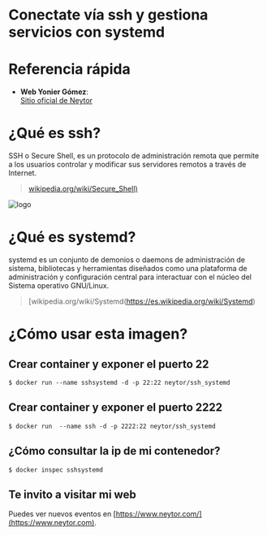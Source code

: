 Conectate vía ssh y gestiona servicios con systemd
==================================================

# Referencia rápida

-	**Web Yonier Gómez**:  
	[Sitio oficial de Neytor](https://www.neytor.com/)
  
# ¿Qué es  ssh?

SSH o Secure Shell, es un protocolo de administración remota que permite a los usuarios controlar y modificar sus servidores remotos a través de Internet. 

> [wikipedia.org/wiki/Secure_Shell)](https://es.wikipedia.org/wiki/Secure_Shell)

![logo](https://miro.medium.com/max/544/0*mqE9-fHbs78SweX_.png)


# ¿Qué es systemd?

systemd es un conjunto de demonios o daemons de administración de sistema, bibliotecas y herramientas diseñados como una plataforma de administración y configuración central para interactuar con el núcleo del Sistema operativo GNU/Linux. 

> [wikipedia.org/wiki/Systemd(https://es.wikipedia.org/wiki/Systemd)


# ¿Cómo usar esta imagen?

## Crear container y exponer el puerto 22

```console
$ docker run --name sshsystemd -d -p 22:22 neytor/ssh_systemd
```
## Crear container y exponer el puerto 2222

```console
$ docker run  --name ssh -d -p 2222:22 neytor/ssh_systemd
```
## ¿Cómo consultar la ip de mi contenedor?

```console
$ docker inspec sshsystemd
```

## Te invito a visitar mi web
Puedes ver nuevos eventos en [https://www.neytor.com/](https://www.neytor.com).
